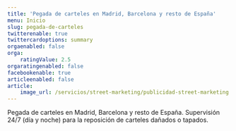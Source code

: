 ```yaml
---
title: 'Pegada de carteles en Madrid, Barcelona y resto de España'
menu: Inicio
slug: pegada-de-carteles
twitterenable: true
twittercardoptions: summary
orgaenabled: false
orga:
    ratingValue: 2.5
orgaratingenabled: false
facebookenable: true
articleenabled: false
article:
    image_url: /servicios/street-marketing/publicidad-street-marketing.webp
---
```


Pegada de carteles en Madrid, Barcelona y resto de España. Supervisión 24/7 (día y noche) para la reposición de carteles dañados o tapados.

